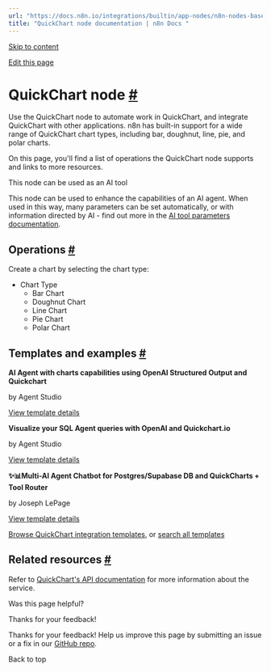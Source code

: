 ```yaml
---
url: "https://docs.n8n.io/integrations/builtin/app-nodes/n8n-nodes-base.quickchart/"
title: "QuickChart node documentation | n8n Docs "
---
```


[Skip to content](https://docs.n8n.io/integrations/builtin/app-nodes/n8n-nodes-base.quickchart/#quickchart-node)

[Edit this page](https://github.com/n8n-io/n8n-docs/edit/main/docs/integrations/builtin/app-nodes/n8n-nodes-base.quickchart.md "Edit this page")

# QuickChart node [\#](https://docs.n8n.io/integrations/builtin/app-nodes/n8n-nodes-base.quickchart/\#quickchart-node "Permanent link")

Use the QuickChart node to automate work in QuickChart, and integrate QuickChart with other applications. n8n has built-in support for a wide range of QuickChart chart types, including bar, doughnut, line, pie, and polar charts.

On this page, you'll find a list of operations the QuickChart node supports and links to more resources.

This node can be used as an AI tool

This node can be used to enhance the capabilities of an AI agent. When used in this way, many parameters can be set automatically, or with information directed by AI - find out more in the [AI tool parameters documentation](https://docs.n8n.io/advanced-ai/examples/using-the-fromai-function/).

## Operations [\#](https://docs.n8n.io/integrations/builtin/app-nodes/n8n-nodes-base.quickchart/\#operations "Permanent link")

Create a chart by selecting the chart type:

- Chart Type
  - Bar Chart
  - Doughnut Chart
  - Line Chart
  - Pie Chart
  - Polar Chart

## Templates and examples [\#](https://docs.n8n.io/integrations/builtin/app-nodes/n8n-nodes-base.quickchart/\#templates-and-examples "Permanent link")

**AI Agent with charts capabilities using OpenAI Structured Output and Quickchart**

by Agent Studio

[View template details](https://n8n.io/workflows/2400-ai-agent-with-charts-capabilities-using-openai-structured-output-and-quickchart/)

**Visualize your SQL Agent queries with OpenAI and Quickchart.io**

by Agent Studio

[View template details](https://n8n.io/workflows/2559-visualize-your-sql-agent-queries-with-openai-and-quickchartio/)

**✨📊Multi-AI Agent Chatbot for Postgres/Supabase DB and QuickCharts + Tool Router**

by Joseph LePage

[View template details](https://n8n.io/workflows/3090-multi-ai-agent-chatbot-for-postgressupabase-db-and-quickcharts-tool-router/)

[Browse QuickChart integration templates](https://n8n.io/integrations/quickchart/), or [search all templates](https://n8n.io/workflows/)

## Related resources [\#](https://docs.n8n.io/integrations/builtin/app-nodes/n8n-nodes-base.quickchart/\#related-resources "Permanent link")

Refer to [QuickChart's API documentation](https://quickchart.io/documentation/) for more information about the service.

Was this page helpful?






Thanks for your feedback!






Thanks for your feedback! Help us improve this page by submitting an issue or a fix in our [GitHub repo](https://github.com/n8n-io/n8n-docs).


Back to top